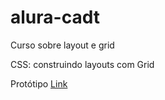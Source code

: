 # alura-cadt
Curso sobre layout e grid

CSS: construindo layouts com Grid

Protótipo [Link](https://www.figma.com/file/WnrfZ0jQBM0CiMoypdVUVR/Projeto-Grid---Alura-Cast-(Copy)?type=design&node-id=0-1&mode=design&t=P5rEI2Y34VcZqjB4-0)

